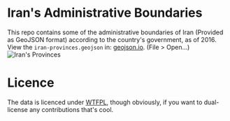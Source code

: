 # Iran's Administrative Boundaries
This repo contains some of the administrative boundaries of Iran (Provided as GeoJSON format) according to the country's government, as of 2016.
View the `iran-provinces.geojson` in: [geojson.io](http://geojson.io/). (File > Open...)
![Iran's Provinces](https://upload.wikimedia.org/wikipedia/commons/thumb/b/be/Iran_location_map.svg/550px-Iran_location_map.svg.png)

# Licence
The data is licenced under [WTFPL](http://sam.zoy.org/wtfpl/), though obviously, if you want to dual-license any contributions that's cool.

